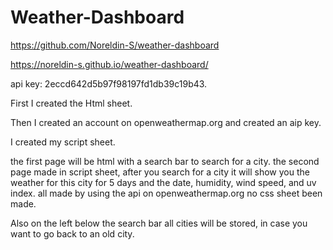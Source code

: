 # Weather-Dashboard

https://github.com/Noreldin-S/weather-dashboard

https://noreldin-s.github.io/weather-dashboard/

api key: 2eccd642d5b97f98197fd1db39c19b43.

First I created the Html sheet.

Then I created an account on openweathermap.org and created an aip key.

I created my script sheet.

the first page will be html with a search bar to search for a city.
the second page made in script sheet, after you search for a city it will show you the weather for this city for 5 days and the date, humidity, wind speed, and uv index. all made by using the api on openweathermap.org no css sheet been made.

Also on the left below the search bar all cities will be stored, in case you want to go back to an old city.

